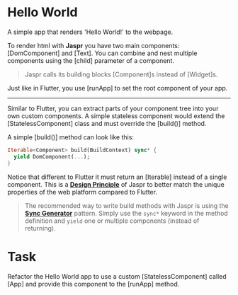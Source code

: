 # Hello World

A simple app that renders 'Hello World!' to the webpage.

To render html with **Jaspr** you have two main components: [DomComponent] and [Text].
You can combine and nest multiple components using the [child] parameter of a component.

> Jaspr calls its building blocks [Component]s instead of [Widget]s. 

Just like in Flutter, you use [runApp] to set the root component of your app.

---

Similar to Flutter, you can extract parts of your component tree into your own custom components.
A simple stateless component would extend the [StatelessComponent] class and must override the 
[build()] method.

A simple [build()] method can look like this:

```dart
Iterable<Component> build(BuildContext) sync* {
  yield DomComponent(...);
}
```

Notice that different to Flutter it must return an [Iterable<Component>] instead of a single component.
This is a [**Design Principle**](https://github.com/schultek/jaspr/tree/main/packages/jaspr#differences-to-flutter) 
of Jaspr to better match the unique properties of the web platform compared to Flutter.

> The recommended way to write build methods with Jaspr is using the [**Sync Generator**](https://dart.dev/guides/language/language-tour#generators) pattern.
> Simply use the `sync*` keyword in the method definition and `yield` one or multiple components (instead of returning).

# Task

Refactor the Hello World app to use a custom [StatelessComponent] called [App] and provide this
component to the [runApp] method.